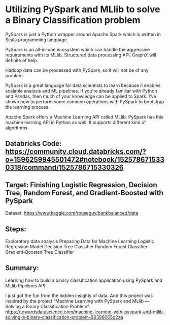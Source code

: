 # Utilizing PySpark and MLlib to solve a Binary Classification problem 
  PySpark is just a Python wrapper around Apache Spark which is written in Scala programming language.
  
  PySpark is an all-in-one ecosystem which can handle the aggressive requirements with its MLlib, Structured data processing API, GraphX will definite of help.
  
  Hadoop data can be processed with PySpark, so it will not be of any problem.
  
  PySpark is a great language for data scientists to learn because it enables scalable analysis and ML pipelines. If you're already familiar with Python and Pandas, then much of your knowledge can be applied to Spark. I've shown how to perform some common operations with PySpark to bootstrap the learning process. 
  
  Apache Spark offers a Machine Learning API called MLlib. PySpark has this machine learning API in Python as well. It supports different kind of algorithms. 

## Databricks Code: https://community.cloud.databricks.com/?o=1596259945501472#notebook/1525786715330318/command/1525786715330326

## Target:  Finishing  Logistic Regression, Decision Tree, Random Forest,  and Gradient-Boosted with PySpark

  Dataset: https://www.kaggle.com/rouseguy/bankbalanced/data

## Steps: 
  Exploratory data analysis
  Preparing Data for Machine Learning
  Logistic Regression Model
  Decision Tree Classifier
  Random Forest Classifier
  Gradient-Boosted Tree Classifier

## Summary: 
  Learning how to build a binary classification application using PySpark and MLlib Pipelines API.
  
  I just got the fun from the hidden insights of data. And this project was inspired by the project “Machine Learning with PySpark and MLlib — Solving a Binary Classification Problem”. https://towardsdatascience.com/machine-learning-with-pyspark-and-mllib-solving-a-binary-classification-problem-96396065d2aa

